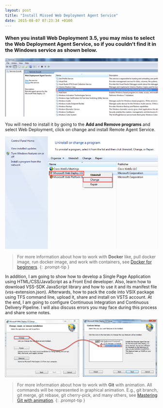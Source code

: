 ```yaml
---
layout: post
title: "Install Missed Web Deployment Agent Service"
date: 2015-08-07 07:23:34 +0100
---
```


### When you install Web Deployment 3.5, you may miss to select the Web Deployment Agent Service, so if you couldn\'t find it in the Windows service as shown below.

[![Web Deployment Agent Service](/assets/img/2015/08/web-deployment-agent-service.png)](/assets/img/2015/08/web-deployment-agent-service.png)


You will need to install it by going to the **Add and Remove programs** and select Web Deployment, click on change and install Remote Agent Service.

[![Microsoft Web Deploy change](/assets/img/2015/08/microsoft-web-deploy-change.png)](/assets/img/2015/08/microsoft-web-deploy-change.png)


>For more information about how to work with **Docker** like, pull docker image, run docker image, and work with containers, see [Docker for beginners](https://mohamedradwan-devops.github.io/posts/docker-for-beginners-step-by-step-tutorial/).
{: .prompt-tip }

In addition, I am going to show how to develop a Single Page Application using HTML/CSS/JavaScript as a Front End developer. Also, learn how to download VSS-SDK JavaScript library and how to use it and its manifest file (vss-extension.json). Afterwards, how to pack the code into VSIX package using TFS command line, upload it, share and install on VSTS account. At the end, I am going to configure Continuous Integration and Continuous Delivery Pipeline. I will also discuss errors you may face during this process and share some notes.

[![Select Remote Agent Service](/assets/img/2015/08/select-remote-agent-service.png)](/assets/img/2015/08/select-remote-agent-service.png)


>For more information about how to work with **Git** with animation. All commands will be represented in graphical animation. E.g., git branch, git merge, git rebase, git cherry-pick, and many others, see [Mastering Git with animation](https://mohamedradwan-devops.github.io/posts/mastering-git-from-beginner-to-advanced-step-by-step-with-graphical-animation-commands/).
{: .prompt-tip }
